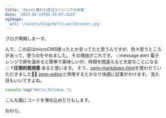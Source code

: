 ```yaml
---
title: 'Ze◯nに憧れた底辺エンジニアの末路'
date: '2023-02-23T05:35:07.322Z'
ogImage:
  url: '/assets/blog/hello-world/cover.jpg'
---
```


ブログ再開しまーす。

んで、この前はmicroCMS使ったとか言ってたと思うんですが、色々思うところがあって、使うのをやめました。
その理由がこれです。
:::message alert
電子レンジで卵を温めると簡単で美味しいが、時間を間違えると大変なことになる
:::
↑**圧倒的既視感**
あると思います。
そう、[zenn-markdown-html](https://github.com/zenn-dev/zenn-editor/tree/main/packages/zenn-markdown-html)を使わせていただきました👏👏
[zenn-editor](https://github.com/zenn-dev/zenn-editor/tree/main)と併用するとかなり快適に記事がかけます。
見た目もいいですよね。

```js:hello.js
console.log("Hello,Polskaa.");
```

こんな風にコードを埋め込めたりもします。

おわり。